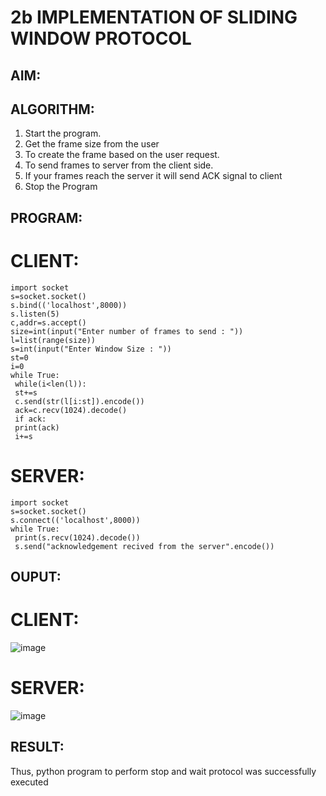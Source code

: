 # 2b IMPLEMENTATION OF SLIDING WINDOW PROTOCOL
## AIM:
## ALGORITHM:
1. Start the program.
2. Get the frame size from the user
3. To create the frame based on the user request.
4. To send frames to server from the client side.
5. If your frames reach the server it will send ACK signal to client
6. Stop the Program
## PROGRAM:
# CLIENT:
```
import socket
s=socket.socket()
s.bind(('localhost',8000))
s.listen(5)
c,addr=s.accept()
size=int(input("Enter number of frames to send : "))
l=list(range(size))
s=int(input("Enter Window Size : "))
st=0
i=0
while True:
 while(i<len(l)):
 st+=s
 c.send(str(l[i:st]).encode())
 ack=c.recv(1024).decode()
 if ack:
 print(ack)
 i+=s
```
# SERVER:
```
import socket
s=socket.socket()
s.connect(('localhost',8000))
while True: 
 print(s.recv(1024).decode())
 s.send("acknowledgement recived from the server".encode())
```
## OUPUT:
# CLIENT:
![image](https://github.com/Hemanath08/2b_SLIDING_WINDOW_PROTOCOL/assets/151807176/fbcea384-46d2-47dd-95e9-6b9209476249)
# SERVER:
![image](https://github.com/Hemanath08/2b_SLIDING_WINDOW_PROTOCOL/assets/151807176/99eed7a6-34cf-4257-b012-8cee8638702e)


## RESULT:
Thus, python program to perform stop and wait protocol was successfully executed
